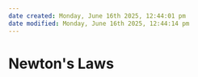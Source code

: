 ```yaml
---
date created: Monday, June 16th 2025, 12:44:01 pm
date modified: Monday, June 16th 2025, 12:44:14 pm
---
```


# Newton's Laws
